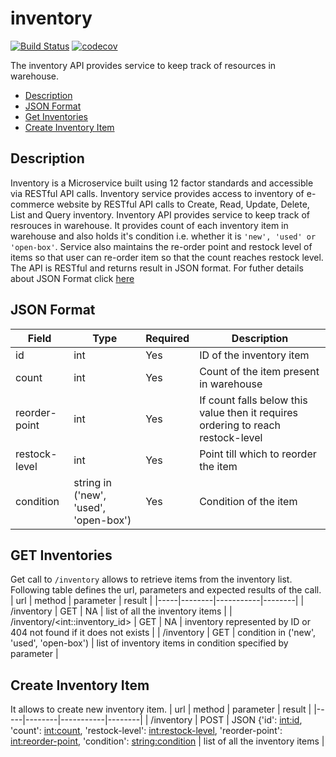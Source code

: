 # inventory
[![Build Status](https://travis-ci.org/inventory-squad-f18/inventory.svg?branch=master)](https://travis-ci.org/inventory-squad-f18/inventory)
[![codecov](https://codecov.io/gh/inventory-squad-f18/inventory/branch/master/graph/badge.svg)](https://codecov.io/gh/inventory-squad-f18/inventory)

The inventory API provides service to keep track of resources in warehouse.

* [Description](#description)
* [JSON Format](#json-format)
* [Get Inventories](#get-inventories)
* [Create Inventory Item](#create-inventory-item)

## Description
Inventory is a Microservice built using 12 factor standards and accessible via RESTful API calls. Inventory service provides access to inventory of e-commerce website by RESTful API calls to Create, Read, Update, Delete, List and Query inventory.
Inventory API provides service to keep track of resrouces in warehouse. It provides count of each inventory item in warehouse and also holds it's condition i.e. whether it is `'new', 'used' or 'open-box'`. Service also maintains the re-order point and restock level of items so that user can re-order item so that the count reaches restock level.
The API is RESTful and returns result in JSON format. For futher details about JSON Format click [here](#json-format)

## JSON Format
| Field | Type | Required | Description |
|-------|------|----------|-------------|
| id | int | Yes | ID of the inventory item |
| count | int | Yes | Count of the item present in warehouse |
| reorder-point | int | Yes | If count falls below this value then it requires ordering to reach restock-level |
| restock-level | int | Yes | Point till which to reorder the item |
| condition | string in ('new', 'used', 'open-box') | Yes | Condition of the item |

## GET Inventories
Get call to `/inventory` allows to retrieve items from the inventory list. Following table defines the url, parameters and expected results of the call.
| url | method | parameter | result |
|-----|--------|-----------|--------|
| /inventory | GET | NA | list of all the inventory items |
| /inventory/\<int::inventory_id> | GET | NA | inventory represented by ID or 404 not found if it does not exists |
| /inventory | GET | condition in ('new', 'used', 'open-box') | list of inventory items in condition specified by parameter |

## Create Inventory Item
It allows to create new inventory item.
| url | method | parameter | result |
|-----|--------|-----------|--------|
| /inventory | POST | JSON {'id': <int:id>, 'count': <int:count>, 'restock-level': <int:restock-level>, 'reorder-point': <int:reorder-point>, 'condition': <string:condition> | list of all the inventory items |
